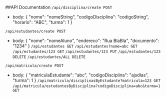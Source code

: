 ##API Documentation
`/api/disciplina/create POST`
  - body:
        {
          "nome": "nomeString",
          "codigoDisciplina": "codigoString",
          "horario": "ABC",
          "turma": 1
        } 

`/api/estudantes/create POST`
  - body:
        {
          "nome": "nomeAluno",
          "endereco": "Rua BlaBla",
          "documento": "1234"
        }
`/api/estudantes GET`
`/api/estudantes?nome=abc GET`
`/api/estudantes/123 GET`
`/api/estudantes/123 PUT`
`/api/estudantes/123 DELETE`
`/api/estudantes/ALL DELETE`

`/api/matricula/create POST`
  - body:
        {
          "matriculaEstudante": "abc",
          "codigoDisciplina": "ajsdlas",
          "turma": 1
        }
`/api/matricula/disciplinasByEstudante?matricula=123 GET`
`/api/matricula/estudantesByDisciplina?codigoDisciplina=abc&turma=1 GET`